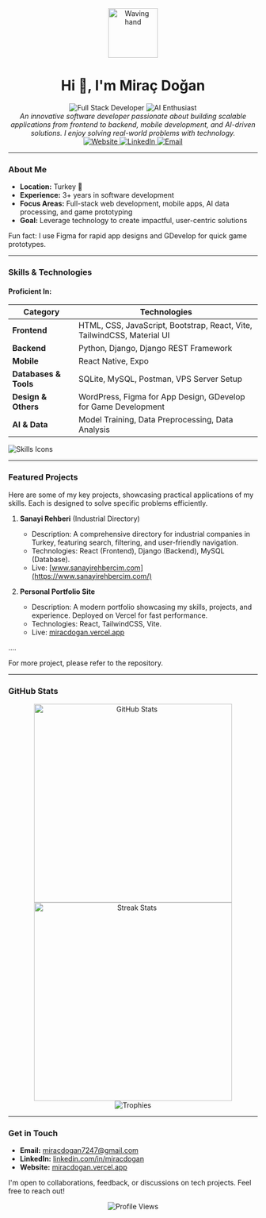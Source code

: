 <div align="center">
  <img src="https://media.giphy.com/media/hvRJCLFzcasrR4ia7z/giphy.gif" width="100" alt="Waving hand">
</div>

<h1 align="center">Hi 👋, I'm Miraç Doğan</h1>

<div align="center">
  <img src="https://img.shields.io/badge/Full%20Stack%20Developer-%F0%9F%9A%80-blueviolet?style=for-the-badge&logo=react" alt="Full Stack Developer">
  <img src="https://img.shields.io/badge/AI%20Enthusiast-%F0%9F%A4%96-orange?style=for-the-badge&logo=tensorflow" alt="AI Enthusiast">
</div>

<div align="center">
  <em>An innovative software developer passionate about building scalable applications from frontend to backend, mobile development, and AI-driven solutions. I enjoy solving real-world problems with technology.</em>
</div>

<div align="center">
  <a href="https://miracdogan.vercel.app/">
    <img src="https://img.shields.io/website?label=Personal%20Website&style=for-the-badge&url=https%3A%2F%2Fmiracdogan.vercel.app%2F" alt="Website">
  </a>
  <a href="https://www.linkedin.com/in/mira%C3%A7-do%C4%9Fan-194086263/">
    <img src="https://img.shields.io/badge/LinkedIn-%230077B5?style=for-the-badge&logo=linkedin&logoColor=white" alt="LinkedIn">
  </a>
  <a href="mailto:miracdogan7247@gmail.com">
    <img src="https://img.shields.io/badge/Email-%23D14836?style=for-the-badge&logo=gmail&logoColor=white" alt="Email">
  </a>
</div>

---

### About Me
- **Location:** Turkey 📍
- **Experience:** 3+ years in software development
- **Focus Areas:** Full-stack web development, mobile apps, AI data processing, and game prototyping
- **Goal:** Leverage technology to create impactful, user-centric solutions

Fun fact: I use Figma for rapid app designs and GDevelop for quick game prototypes.

---

### Skills & Technologies

#### Proficient In:
| Category | Technologies |
|----------|--------------|
| **Frontend** | HTML, CSS, JavaScript, Bootstrap, React, Vite, TailwindCSS, Material UI |
| **Backend** | Python, Django, Django REST Framework |
| **Mobile** | React Native, Expo |
| **Databases & Tools** | SQLite, MySQL, Postman, VPS Server Setup |
| **Design & Others** | WordPress, Figma for App Design, GDevelop for Game Development |
| **AI & Data** | Model Training, Data Preprocessing, Data Analysis |

![Skills Icons](https://skillicons.dev/icons?i=html,css,js,bootstrap,react,vite,tailwind,materialui,python,django,sqlite,mysql,figma,wordpress)

---

### Featured Projects
Here are some of my key projects, showcasing practical applications of my skills. Each is designed to solve specific problems efficiently.

1. **Sanayi Rehberi** (Industrial Directory)  
   - Description: A comprehensive directory for industrial companies in Turkey, featuring search, filtering, and user-friendly navigation.  
   - Technologies: React (Frontend), Django (Backend), MySQL (Database).  
   - Live: [www.sanayirehbercim.com](https://www.sanayirehbercim.com/)  
   

2. **Personal Portfolio Site**  
   - Description: A modern portfolio showcasing my skills, projects, and experience. Deployed on Vercel for fast performance.  
   - Technologies: React, TailwindCSS, Vite.  
   - Live: [miracdogan.vercel.app](https://miracdogan.vercel.app/)  
  
  ....

For more project, please refer to the repository.

---

### GitHub Stats
<div align="center">
  <img src="https://github-readme-stats.vercel.app/api?username=miracdogann&theme=radical&hide_border=true&include_all_commits=true&count_private=true" alt="GitHub Stats" width="400">
  <img src="https://github-readme-streak-stats.herokuapp.com/?user=miracdogann&theme=radical&hide_border=true" alt="Streak Stats" width="400">
</div>

<div align="center">
  <img src="https://github-profile-trophy.vercel.app/?username=miracdogann&theme=radical&no-frame=true" alt="Trophies">
</div>

---

### Get in Touch
- **Email:** miracdogan7247@gmail.com
- **LinkedIn:** [linkedin.com/in/miracdogan](https://www.linkedin.com/in/mira%C3%A7-do%C4%9Fan-194086263/)
- **Website:** [miracdogan.vercel.app](https://miracdogan.vercel.app/)

I'm open to collaborations, feedback, or discussions on tech projects. Feel free to reach out!

<div align="center">
  <img src="https://komarev.com/ghpvc/?username=miracdogann&label=Profile%20views&color=0e75b6&style=flat" alt="Profile Views">
</div>

